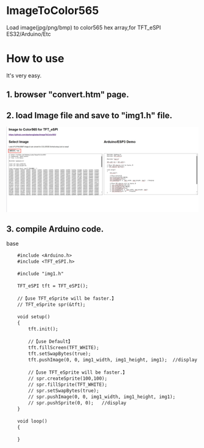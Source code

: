 # ImageToColor565
Load image(jpg/png/bmp) to color565 hex array,for TFT_eSPI ES32/Arduino/Etc

# How to use 
It's very easy. 

## 1. browser "convert.htm" page. 
## 2. load Image file and save to "img1.h" file.
![Alt text](screen.jpg)
## 3. compile Arduino code.
base 
```
    #include <Arduino.h>
    #include <TFT_eSPI.h>

    #include "img1.h"

    TFT_eSPI tft = TFT_eSPI();

    //【use TFT_eSprite will be faster.】
    // TFT_eSprite spr(&tft);

    void setup()
    {
        tft.init();

        //【use Default】
        tft.fillScreen(TFT_WHITE);
        tft.setSwapBytes(true);
        tft.pushImage(0, 0, img1_width, img1_height, img1);  //display

        //【use TFT_eSprite will be faster.】
        // spr.createSprite(100,100);
        // spr.fillSprite(TFT_WHITE);
        // spr.setSwapBytes(true);
        // spr.pushImage(0, 0, img1_width, img1_height, img1);
        // spr.pushSprite(0, 0);   //display
    }

    void loop()
    {

    }

```

